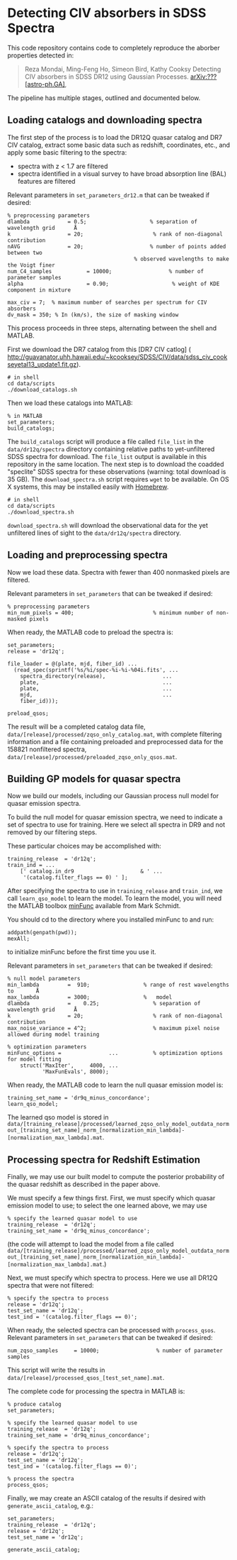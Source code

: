 Detecting CIV absorbers in SDSS Spectra 
==============================================

This code repository contains code to completely reproduce the aborber 
properties detected in: 

> Reza Mondai, Ming-Feng Ho, Simeon Bird, Kathy Cooksy 
> Detecting CIV absorbers in SDSS DR12 using Gaussian Processes. [arXiv:???
> [astro-ph.GA]](https://arxiv.org/abs/???.???),

The pipeline has multiple stages, outlined and documented below.

Loading catalogs and downloading spectra
----------------------------------------

The first step of the process is to load the DR12Q quasar catalog and
DR7 CIV catalog, extract some basic data such as redshift,
coordinates, etc., and apply some basic filtering to the spectra:

* spectra with z <  1.7 are filtered
* spectra identified in a visual survey to have broad absorption line
  (BAL) features are filtered
 

Relevant parameters in `set_parameters_dr12.m` that can be tweaked if desired:

    % preprocessing parameters
    dlambda            = 0.5;                    % separation of wavelength grid      Å
    k                  = 20;                      % rank of non-diagonal contribution
    nAVG               = 20;                     % number of points added between two 
                                            % observed wavelengths to make the Voigt finer
    num_C4_samples           = 10000;                  % number of parameter samples
    alpha                    = 0.90;                    % weight of KDE component in mixture
                                                   
    max_civ = 7;  % maximum number of searches per spectrum for CIV absorbers
    dv_mask = 350; % In (km/s), the size of masking window 

This process proceeds in three steps, alternating between the shell
and MATLAB.

First we download the DR7 catalog from this [DR7 CIV catlog] (
http://guavanator.uhh.hawaii.edu/~kcooksey/SDSS/CIV/data/sdss_civ_cookseyetal13_update1.fit.gz).

    # in shell
    cd data/scripts
    ./download_catalogs.sh

Then we load these catalogs into MATLAB:

    % in MATLAB
    set_parameters;
    build_catalogs;

The `build_catalogs` script will produce a file called `file_list` in
the `data/dr12q/spectra` directory containing relative paths to
yet-unfiltered SDSS spectra for download. The `file_list` output is
available in this repository in the same location. The next step is to
download the coadded "speclite" SDSS spectra for these observations
(warning: total download is 35 GB). The `download_spectra.sh` script
requires `wget` to be available. On OS X systems, this may be
installed easily with [Homebrew](http://brew.sh/index.html).

    # in shell
    cd data/scripts
    ./download_spectra.sh

`download_spectra.sh` will download the observational data for the yet
unfiltered lines of sight to the `data/dr12q/spectra` directory.

Loading and preprocessing spectra
---------------------------------

Now we load these data. Spectra with fewer than 400 nonmasked pixels are filtered.

Relevant parameters in `set_parameters` that can be tweaked if
desired:

    % preprocessing parameters
    min_num_pixels = 400;                         % minimum number of non-masked pixels

When ready, the MATLAB code to preload the spectra is:

    set_parameters;
    release = 'dr12q';

    file_loader = @(plate, mjd, fiber_id) ...
      (read_spec(sprintf('%s/%i/spec-%i-%i-%04i.fits', ...
        spectra_directory(release),                  ...
        plate,                                       ...
        plate,                                       ...
        mjd,                                         ...
        fiber_id)));

    preload_qsos;

The result will be a completed catalog data file,
`data/[release]/processed/zqso_only_catalog.mat`, with complete filtering
information and a file containing preloaded and preprocessed data for
the 158821 nonfiltered spectra,
`data/[release]/processed/preloaded_zqso_only_qsos.mat`.

Building GP models for quasar spectra
-------------------------------------

Now we build our models, including our Gaussian process null model for
quasar emission spectra.

To build the null model for quasar emission spectra, we need to
indicate a set of spectra to use for training. Here we select all
spectra in DR9 and not removed by our filtering steps.

These particular choices may be accomplished with:

    training_release  = 'dr12q';
    train_ind = ...
        [' catalog.in_dr9                     & ' ...
         '(catalog.filter_flags == 0) ' ];

After specifying the spectra to use in `training_release` and
`train_ind`, we call `learn_qso_model` to learn the model.
To learn the model, you will need the MATLAB toolbox
[minFunc](https://www.cs.ubc.ca/~schmidtm/Software/minFunc.html)
available from Mark Schmidt.

You should cd to the directory where you installed minFunc to and run:

    addpath(genpath(pwd));
    mexAll;

to initialize minFunc before the first time you use it.

Relevant parameters in `set_parameters` that can be tweaked if
desired:

    % null model parameters
    min_lambda         =  910;                 % range of rest wavelengths to       Å
    max_lambda         = 3000;                 %   model
    dlambda            =    0.25;                 % separation of wavelength grid      Å
    k                  = 20;                      % rank of non-diagonal contribution
    max_noise_variance = 4^2;                     % maximum pixel noise allowed during model training

    % optimization parameters
    minFunc_options =               ...           % optimization options for model fitting
        struct('MaxIter',     4000, ...
               'MaxFunEvals', 8000);

When ready, the MATLAB code to learn the null quasar emission model
is:

    training_set_name = 'dr9q_minus_concordance';
    learn_qso_model;

The learned qso model is stored in
`data/[training_release]/processed/learned_zqso_only_model_outdata_normout_[training_set_name]_norm_[normalization_min_lambda]-[normalization_max_lambda].mat`.

Processing spectra for Redshift Estimation
------------------------------------

Finally, we may use our built model to compute the posterior
probability of the quasar redshift as described
in the paper above.

We must specify a few things first. First, we
must specify which quasar emission model to use; to select the one
learned above, we may use

    % specify the learned quasar model to use
    training_release  = 'dr12q';
    training_set_name = 'dr9q_minus_concordance';

(the code will attempt to load the model from a file called
`data/[training_release]/processed/learned_zqso_only_model_outdata_normout_[training_set_name]_norm_[normalization_min_lambda]-[normalization_max_lambda].mat`.)

Next, we must specify which spectra to process. Here we use
all DR12Q spectra that were not filtered:

    % specify the spectra to process
    release = 'dr12q';
    test_set_name = 'dr12q';
    test_ind = '(catalog.filter_flags == 0)';

When ready, the selected spectra can be processed with `process_qsos`.
Relevant parameters in `set_parameters` that can be tweaked if
desired:

    num_zqso_samples     = 10000;                  % number of parameter samples

This script will write the results in
`data/[release]/processed_qsos_[test_set_name].mat`.

The complete code for processing the spectra in MATLAB is:

    % produce catalog 
    set_parameters;

    % specify the learned quasar model to use
    training_release  = 'dr12q';
    training_set_name = 'dr9q_minus_concordance';

    % specify the spectra to process
    release = 'dr12q';
    test_set_name = 'dr12q';
    test_ind = '(catalog.filter_flags == 0)';

    % process the spectra
    process_qsos;

Finally, we may create an ASCII catalog of the results if desired with
`generate_ascii_catalog`, e.g.:

    set_parameters;
    training_release  = 'dr12q';
    release = 'dr12q';
    test_set_name = 'dr12q';

    generate_ascii_catalog;
